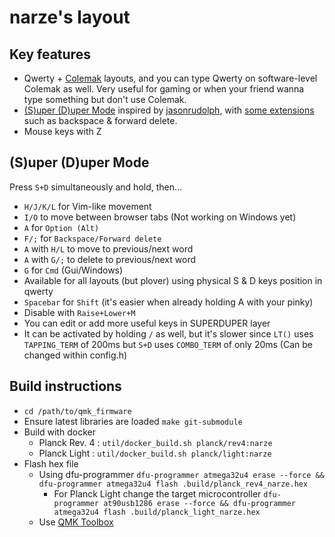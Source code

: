 # narze's layout

## Key features
- Qwerty + [Colemak](https://colemak.com) layouts, and you can type Qwerty on software-level Colemak as well. Very useful for gaming or when your friend wanna type something but don't use Colemak.
- [(S)uper (D)uper Mode](https://github.com/jasonrudolph/keyboard#super-duper-mode) inspired by [jasonrudolph](https://github.com/jasonrudolph), with [some extensions](https://gist.github.com/narze/861e2167784842d38771) such as backspace & forward delete.
- Mouse keys with Z

## (S)uper (D)uper Mode
Press `S+D` simultaneously and hold, then...
- `H/J/K/L` for Vim-like movement
- `I/O` to move between browser tabs (Not working on Windows yet)
- `A` for `Option (Alt)`
- `F/;` for `Backspace/Forward delete`
- `A` with `H/L` to move to previous/next word
- `A` with `G/;` to delete to previous/next word
- `G` for `Cmd` (Gui/Windows)
- Available for all layouts (but plover) using physical S & D keys position in qwerty
- `Spacebar` for `Shift` (it's easier when already holding A with your pinky)
- Disable with `Raise+Lower+M`
- You can edit or add more useful keys in SUPERDUPER layer
- It can be activated by holding `/` as well, but it's slower since `LT()` uses `TAPPING_TERM` of 200ms but `S+D` uses `COMBO_TERM` of only 20ms (Can be changed within config.h)

## Build instructions
- `cd /path/to/qmk_firmware`
- Ensure latest libraries are loaded `make git-submodule`
- Build with docker
  - Planck Rev. 4 : `util/docker_build.sh planck/rev4:narze`
  - Planck Light : `util/docker_build.sh planck/light:narze`
- Flash hex file
  - Using dfu-programmer `dfu-programmer atmega32u4 erase --force && dfu-programmer atmega32u4 flash .build/planck_rev4_narze.hex`
    - For Planck Light change the target microcontroller `dfu-programmer at90usb1286 erase --force && dfu-programmer atmega32u4 flash .build/planck_light_narze.hex`
  - Use [QMK Toolbox](https://github.com/qmk/qmk_toolbox/releases)

